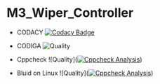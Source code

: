 # M3_Wiper_Controller

 * CODACY
[![Codacy Badge](https://app.codacy.com/project/badge/Grade/28c6337ceb4c4ca68f7547fc760bb8f3)](https://www.codacy.com/gh/Kanish1403200/M3_Wiper_Controller/dashboard?utm_source=github.com&amp;utm_medium=referral&amp;utm_content=Kanish1403200/M3_Wiper_Controller&amp;utm_campaign=Badge_Grade)

 * CODIGA
![Quality](https://api.codiga.io/project/33335/status/svg)

* Cppcheck
![Quality]([![Cppcheck Analysis](https://github.com/Kanish1403200/M3_Wiper_Controller/actions/workflows/cppcheck.yml/badge.svg)](https://github.com/Kanish1403200/M3_Wiper_Controller/actions/workflows/cppcheck.yml))

* Bluid on Linux
![Quality]([![Cppcheck Analysis](https://github.com/Kanish1403200/M3_Wiper_Controller/actions/workflows/cppcheck.yml/badge.svg)](https://github.com/Kanish1403200/M3_Wiper_Controller/actions/workflows/cppcheck.yml))
